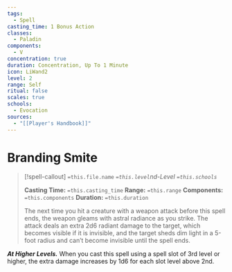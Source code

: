 ```yaml
---
tags:
  - Spell
casting_time: 1 Bonus Action
classes:
  - Paladin
components:
  - V
concentration: true
duration: Concentration, Up To 1 Minute
icon: LiWand2
level: 2
range: Self
ritual: false
scales: true
schools:
  - Evocation
sources:
  - "[[Player's Handbook]]"
---
```


# Branding Smite

>[!spell-callout] `=this.file.name`
>*`=this.level`nd-Level `=this.schools`*
>
>**Casting Time:** `=this.casting_time`
>**Range:** `=this.range`
>**Components:** `=this.components`
>**Duration:** `=this.duration`
>
>The next time you hit a creature with a weapon attack before this spell ends, the weapon gleams with astral radiance as you strike. The attack deals an extra 2d6 radiant damage to the target, which becomes visible if it is invisible, and the target sheds dim light in a 5-foot radius and can’t become invisible until the spell ends.
>
>
***At Higher Levels.*** When you cast this spell using a spell slot of 3rd level or higher, the extra damage increases by 1d6 for each slot level above 2nd.
